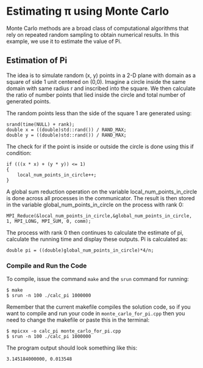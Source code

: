 # Estimating π using Monte Carlo
Monte Carlo methods are a broad class of computational algorithms that rely on repeated random sampling to obtain numerical results. In this example, we use it to estimate the value of Pi. 

## Estimation of Pi 
The idea is to simulate random (x, y) points in a 2-D plane with domain as a square of side 1 unit centered on (0,0). Imagine a circle inside the same domain with same radius r and inscribed into the square. We then calculate the ratio of number points that lied inside the circle and total number of generated points. 

The random points less than the side of the square 1 are generated using:
```
srand(time(NULL) + rank);
double x = ((double)std::rand()) / RAND_MAX;
double y = ((double)std::rand()) / RAND_MAX;
```

The check for if the point is inside or outside the circle is done using this if condition:
```
if (((x * x) + (y * y)) <= 1)
{
	local_num_points_in_circle++;
}
```

A global sum reduction operation on the variable local_num_points_in_circle is done across all processes in the communicator. The result is then stored in the variable global_num_points_in_circle on the process with rank 0:
```
MPI_Reduce(&local_num_points_in_circle,&global_num_points_in_circle, 1, MPI_LONG, MPI_SUM, 0, comm);
```

The process with rank 0 then continues to calculate the estimate of pi, calculate the running time and display these outputs. Pi is calculated as:
```
double pi = ((double)global_num_points_in_circle)*4/n;
```

### Compile and Run the Code

To compile, issue the command `make` and the `srun` command for running:

```
$ make
$ srun -n 100 ./calc_pi 1000000
```

Remember that the current makefile compiles the solution code, so if you want to compile and run your code in `monte_carlo_for_pi.cpp` then you need to change the makefile or paste this in the terminal:

```
$ mpicxx -o calc_pi monte_carlo_for_pi.cpp
$ srun -n 100 ./calc_pi 1000000
```

The program output should look something like this:

```
3.145184000000, 0.013548
```